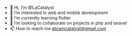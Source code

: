 - 👋 Hi, I’m @LaCatalyst
- 👀 I’m interested in web and mobile development
- 🌱 I’m currently learning flutter 
- 💞️ I’m looking to collaborate on projects in php and laravel
- 📫 How to reach me abramcatalyst@gmail.com

<!---
LaCatalyst/LaCatalyst is a ✨ special ✨ repository because its `README.md` (this file) appears on your GitHub profile.
You can click the Preview link to take a look at your changes.
--->
